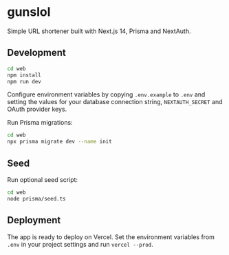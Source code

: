# gunslol

Simple URL shortener built with Next.js 14, Prisma and NextAuth.

## Development

```bash
cd web
npm install
npm run dev
```

Configure environment variables by copying `.env.example` to `.env` and setting the values for your database connection string, `NEXTAUTH_SECRET` and OAuth provider keys.

Run Prisma migrations:

```bash
cd web
npx prisma migrate dev --name init
```

## Seed

Run optional seed script:

```bash
cd web
node prisma/seed.ts
```

## Deployment

The app is ready to deploy on Vercel. Set the environment variables from `.env` in your project settings and run `vercel --prod`.
